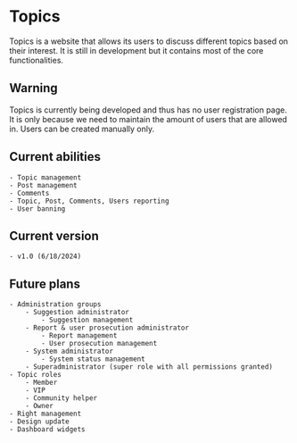 # Topics
Topics is a website that allows its users to discuss different topics based on their interest. It is still in development but it contains most of the core functionalities.

## Warning
Topics is currently being developed and thus has no user registration page. It is only because we need to maintain the amount of users that are allowed in. Users can be created manually only.

## Current abilities
    - Topic management
    - Post management
    - Comments
    - Topic, Post, Comments, Users reporting
    - User banning

## Current version
    - v1.0 (6/18/2024)

## Future plans
    - Administration groups
        - Suggestion administrator
            - Suggestion management
        - Report & user prosecution administrator
            - Report management
            - User prosecution management
        - System administrator
            - System status management
        - Superadministrator (super role with all permissions granted)
    - Topic roles
        - Member
        - VIP
        - Community helper
        - Owner
    - Right management
    - Design update
    - Dashboard widgets